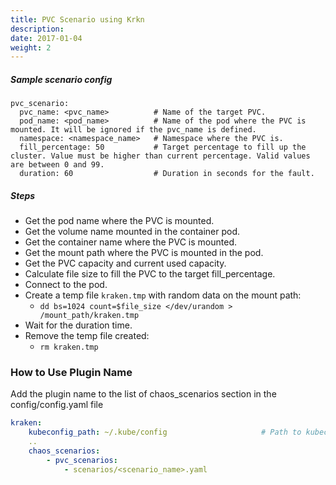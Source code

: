 ```yaml
---
title: PVC Scenario using Krkn
description: 
date: 2017-01-04
weight: 2
---
```

##### Sample scenario config
```
pvc_scenario:
  pvc_name: <pvc_name>          # Name of the target PVC.
  pod_name: <pod_name>          # Name of the pod where the PVC is mounted. It will be ignored if the pvc_name is defined.
  namespace: <namespace_name>   # Namespace where the PVC is.
  fill_percentage: 50           # Target percentage to fill up the cluster. Value must be higher than current percentage. Valid values are between 0 and 99.
  duration: 60                  # Duration in seconds for the fault.
```

##### Steps
 - Get the pod name where the PVC is mounted.
 - Get the volume name mounted in the container pod.
 - Get the container name where the PVC is mounted.
 - Get the mount path where the PVC is mounted in the pod.
 - Get the PVC capacity and current used capacity.
 - Calculate file size to fill the PVC to the target fill_percentage.
 - Connect to the pod.
 - Create a temp file `kraken.tmp` with random data on the mount path:
    - `dd bs=1024 count=$file_size </dev/urandom > /mount_path/kraken.tmp`
 - Wait for the duration time.
 - Remove the temp file created:
    - `rm kraken.tmp`

### How to Use Plugin Name
Add the plugin name to the list of chaos_scenarios section in the config/config.yaml file
```yaml
kraken:
    kubeconfig_path: ~/.kube/config                     # Path to kubeconfig
    .. 
    chaos_scenarios:
        - pvc_scenarios:
            - scenarios/<scenario_name>.yaml
```